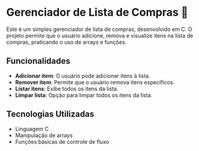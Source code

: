 # Gerenciador de Lista de Compras 🛒

Este é um simples gerenciador de lista de compras, desenvolvido em C. O projeto permite que o usuário adicione, remova e visualize itens na lista de compras, praticando o uso de arrays e funções.

## Funcionalidades

- **Adicionar item**: O usuário pode adicionar itens à lista.
- **Remover item**: Permite que o usuário remova itens específicos.
- **Listar itens**: Exibe todos os itens da lista.
- **Limpar lista**: Opção para limpar todos os itens da lista.

## Tecnologias Utilizadas

- Linguagem C
- Manipulação de arrays
- Funções básicas de controle de fluxo

